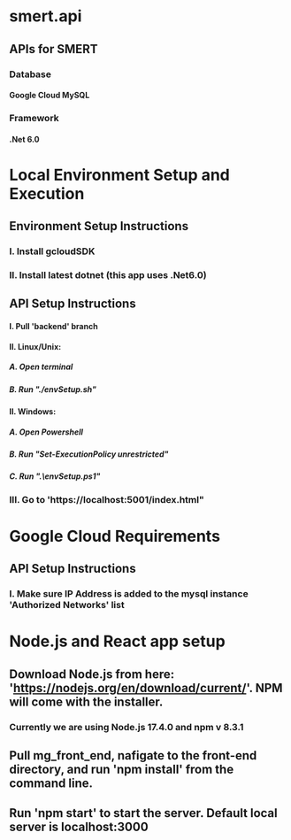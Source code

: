 # smert.api #   
## APIs for SMERT ##
### Database ###
#### Google Cloud MySQL ####
### Framework ###
#### .Net 6.0 ####

# Local Environment Setup and Execution #
## Environment Setup Instructions ##
### I. Install gcloudSDK ###
### II. Install latest dotnet (this app uses .Net6.0) ###

## API Setup Instructions ##
#### I. Pull 'backend' branch #####
####  II. Linux/Unix: ####
#####     A. Open terminal #####
#####     B. Run "./envSetup.sh" #####
####  II. Windows: ####
#####     A. Open Powershell #####
#####     B. Run "Set-ExecutionPolicy unrestricted" #####
#####     C. Run ".\envSetup.ps1" #####
### III. Go to 'https://localhost:5001/index.html" ###

# Google Cloud Requirements #
## API Setup Instructions ##
### I. Make sure IP Address is added to the mysql instance 'Authorized Networks' list ###

# Node.js and React app setup
## Download Node.js from here: 'https://nodejs.org/en/download/current/'. NPM will come with the installer. 
###   Currently we are using Node.js 17.4.0 and npm v 8.3.1
## Pull mg_front_end, nafigate to the front-end directory, and run 'npm install' from the command line.
## Run 'npm start' to start the server. Default local server is localhost:3000
